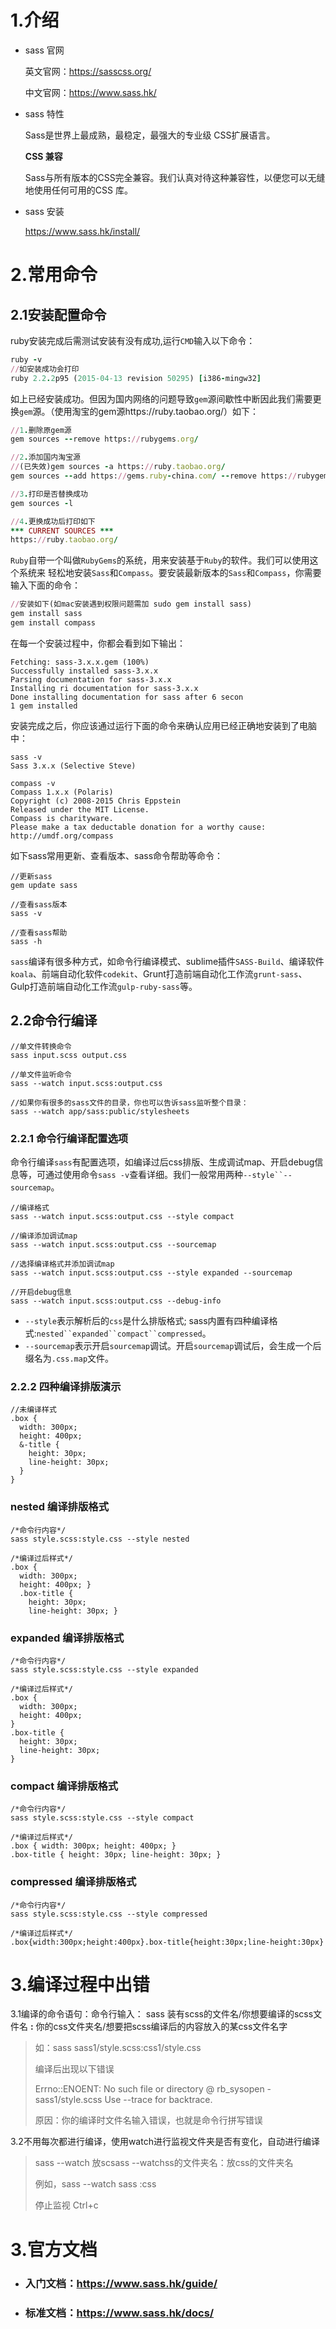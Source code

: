 # 1.介绍

- sass 官网

  英文官网：https://sasscss.org/

  中文官网：https://www.sass.hk/
  
- sass 特性

  Sass是世界上最成熟，最稳定，最强大的专业级  CSS扩展语言。

  **CSS  兼容**

  Sass与所有版本的CSS完全兼容。我们认真对待这种兼容性，以便您可以无缝地使用任何可用的CSS  库。

- sass 安装

  https://www.sass.hk/install/

# 2.常用命令

## 2.1安装配置命令

ruby安装完成后需测试安装有没有成功,运行`CMD`输入以下命令：

```ruby
ruby -v
//如安装成功会打印
ruby 2.2.2p95 (2015-04-13 revision 50295) [i386-mingw32]
```

如上已经安装成功。但因为国内网络的问题导致`gem`源间歇性中断因此我们需要更换`gem`源。（使用淘宝的gem源https://ruby.taobao.org/）如下：

```ruby
//1.删除原gem源
gem sources --remove https://rubygems.org/

//2.添加国内淘宝源
//(已失效)gem sources -a https://ruby.taobao.org/
gem sources --add https://gems.ruby-china.com/ --remove https://rubygems.org/

//3.打印是否替换成功
gem sources -l

//4.更换成功后打印如下
*** CURRENT SOURCES ***
https://ruby.taobao.org/
```

`Ruby`自带一个叫做`RubyGems`的系统，用来安装基于`Ruby`的软件。我们可以使用这个系统来 轻松地安装`Sass`和`Compass`。要安装最新版本的`Sass`和`Compass`，你需要输入下面的命令：

```ruby
//安装如下(如mac安装遇到权限问题需加 sudo gem install sass)
gem install sass
gem install compass
```

在每一个安装过程中，你都会看到如下输出：

```
Fetching: sass-3.x.x.gem (100%)
Successfully installed sass-3.x.x
Parsing documentation for sass-3.x.x
Installing ri documentation for sass-3.x.x
Done installing documentation for sass after 6 secon
1 gem installed
```

安装完成之后，你应该通过运行下面的命令来确认应用已经正确地安装到了电脑中：

```
sass -v
Sass 3.x.x (Selective Steve)

compass -v
Compass 1.x.x (Polaris)
Copyright (c) 2008-2015 Chris Eppstein
Released under the MIT License.
Compass is charityware.
Please make a tax deductable donation for a worthy cause: http://umdf.org/compass
```

如下sass常用更新、查看版本、sass命令帮助等命令：

```
//更新sass
gem update sass

//查看sass版本
sass -v

//查看sass帮助
sass -h
```



`sass`编译有很多种方式，如命令行编译模式、sublime插件`SASS-Build`、编译软件`koala`、前端自动化软件`codekit`、Grunt打造前端自动化工作流`grunt-sass`、Gulp打造前端自动化工作流`gulp-ruby-sass`等。

## 2.2命令行编译

```
//单文件转换命令
sass input.scss output.css

//单文件监听命令
sass --watch input.scss:output.css

//如果你有很多的sass文件的目录，你也可以告诉sass监听整个目录：
sass --watch app/sass:public/stylesheets
```

### 2.2.1 命令行编译配置选项

命令行编译`sass`有配置选项，如编译过后css排版、生成调试map、开启debug信息等，可通过使用命令`sass -v`查看详细。我们一般常用两种`--style``--sourcemap`。

```
//编译格式
sass --watch input.scss:output.css --style compact

//编译添加调试map
sass --watch input.scss:output.css --sourcemap

//选择编译格式并添加调试map
sass --watch input.scss:output.css --style expanded --sourcemap

//开启debug信息
sass --watch input.scss:output.css --debug-info
```

- `--style`表示解析后的`css`是什么排版格式;
  sass内置有四种编译格式:`nested``expanded``compact``compressed`。
- `--sourcemap`表示开启`sourcemap`调试。开启`sourcemap`调试后，会生成一个后缀名为`.css.map`文件。

### 2.2.2 四种编译排版演示

```
//未编译样式
.box {
  width: 300px;
  height: 400px;
  &-title {
    height: 30px;
    line-height: 30px;
  }
}
```

### nested 编译排版格式

```
/*命令行内容*/
sass style.scss:style.css --style nested

/*编译过后样式*/
.box {
  width: 300px;
  height: 400px; }
  .box-title {
    height: 30px;
    line-height: 30px; }
```

### expanded 编译排版格式

```
/*命令行内容*/
sass style.scss:style.css --style expanded

/*编译过后样式*/
.box {
  width: 300px;
  height: 400px;
}
.box-title {
  height: 30px;
  line-height: 30px;
}
```

### compact 编译排版格式

```
/*命令行内容*/
sass style.scss:style.css --style compact

/*编译过后样式*/
.box { width: 300px; height: 400px; }
.box-title { height: 30px; line-height: 30px; }
```

### compressed 编译排版格式

```
/*命令行内容*/
sass style.scss:style.css --style compressed

/*编译过后样式*/
.box{width:300px;height:400px}.box-title{height:30px;line-height:30px}
```

# 3.编译过程中出错

3.1编译的命令语句：命令行输入：    sass  装有scss的文件名/你想要编译的scss文件名  **:**  你的css文件夹名/想要把scss编译后的内容放入的某css文件名字

> 如：sass sass1/style.scss:css1/style.css
>
> 编译后出现以下错误
>
> Errno::ENOENT: No such file or directory @ rb_sysopen - sass1/style.scss
> Use --trace for backtrace.
>
> 原因：你的编译时文件名输入错误，也就是命令行拼写错误

3.2不用每次都进行编译，使用watch进行监视文件夹是否有变化，自动进行编译

> sass --watch  放scsass --watchss的文件夹名：放css的文件夹名
>
> 例如，sass --watch sass :css 
>
> 停止监视  Ctrl+c

# 3.官方文档

- ### 入门文档：https://www.sass.hk/guide/

- ### 标准文档：https://www.sass.hk/docs/